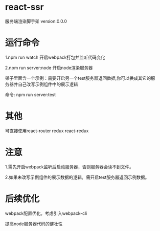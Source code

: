 # react-ssr
服务端渲染脚手架
version:0.0.0
# 运行命令
<p>1.npm run watch  开启webpack打包并监听代码变化</p>
<p>2.npm run server:node  开启node渲染服务器</p>
<p>架子里面含一个示例：需要开启另一个test服务器返回数据,你可以换成其它的服务器并自己改写示例组件中的展示逻辑</p>
<p>命令: npm run server:test</p>

# 其他
<p>可直接使用react-router redux react-redux</p>

# 注意
<p>1.需先开启webpack监听后启动服务器，否则服务器会读不到文件。</p>
<p>2.如果未改写示例组件的展示数据的逻辑，需开启test服务器返回示例数据。</p>

# 后续优化
<p>webpack配置优化，考虑引入webpack-cli</p>
<p>提高node服务器代码的健壮性</p>
